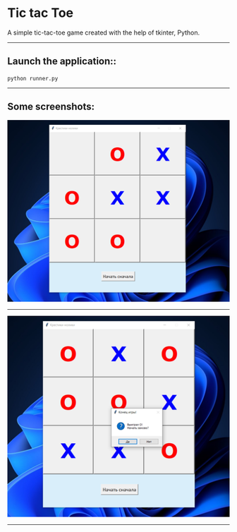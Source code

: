 # Tic tac Toe
A simple tic-tac-toe game created with the help of tkinter, Python. <br>
***
## Launch the application::
```
python runner.py
```
***
## Some screenshots:
![screen](https://github.com/ArtemGrablevski/tic-tac-toe/blob/main/screenshot1.png) <br>
***
![screen](https://github.com/ArtemGrablevski/tic-tac-toe/blob/main/screenshot2.png) <br>
***
